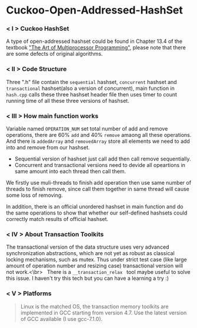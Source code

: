 # Cuckoo-Open-Addressed-HashSet

### < I > Cuckoo HashSet
  A type of open-addressed hashset could be found in Chapter 13.4 of the textbook ["The Art of Multiprocessor Programming"](https://www.e-reading.club/bookreader.php/134637/Herlihy,_Shavit_-_The_art_of_multiprocessor_programming.pdf), please note that there are some defects of original algorithms.
  
### < II > Code Structure

  Three ".h" file contain the `sequential` hashset, `concurrent` hashset and `transactional` hashset(also a version of concurrent), main function in `hash.cpp` calls these three hashset header file then uses timer to count running time of all these three versions of hashset.

### < III > How main function works

Variable named `OPERATION_NUM` set total number of add and remove operations, there are 60% `add` and 40% `remove` amaong all these operations. And there is `addedArray` and `removedArray` store all elements we need to add into and remove from our hashset. 
  
- Sequential version of hashset just call add then call remove sequentially. 
- Concurrent and transactional versions need to devide all opeartions in same amount into each thread then call them. 


We firstly use muli-threads to finish add operation then use same number of threads to finish remove, since call them together in same thread will cause some loss of removing.

In addition, there is an official unordered hashset in main function and do the same operations to show that whether our self-defined hashsets could correctly match results of official hashset.
  
### < IV > About Transaction Toolkits
   The transactional version of the data structure uses very advanced synchronization abstractions, which are not yet as robust as classical locking mechanisms, such as mutex. Thus under strict test case (like large amount of operation number and resizing case) transactional version will not work.<\br>
   There is a `__transaction_relax ` tool maybe useful to solve this issue. I haven't try this tech but you can have a learning a try :)
   
### < V > Platforms
 > Linux is the matched OS, the transaction memory toolkits are implemented in GCC starting from version 4.7. Use the latest version of GCC available (I use gcc-7.1.0).
   
